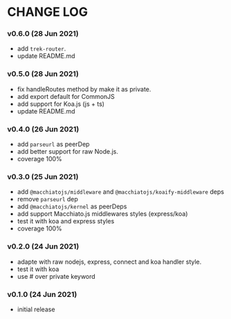 # CHANGE LOG

### v0.6.0 (28 Jun 2021)

- add `trek-router`.
- update README.md

### v0.5.0 (28 Jun 2021)

- fix handleRoutes method by make it as private.
- add export default for CommonJS
- add support for Koa.js (js + ts)
- update README.md

### v0.4.0 (26 Jun 2021)

- add `parseurl` as peerDep
- add better support for raw Node.js.
- coverage 100%

### v0.3.0 (25 Jun 2021)

- add `@macchiatojs/middleware` and `@macchiatojs/koaify-middleware` deps
- remove `parseurl` dep
- add `@macchiatojs/kernel` as peerDeps
- add support Macchiato.js middlewares styles (express/koa)
- test it with koa and express styles
- coverage 100%

### v0.2.0 (24 Jun 2021)

- adapte with raw nodejs, express, connect and koa handler style.
- test it with koa
- use # over private keyword

### v0.1.0 (24 Jun 2021)

- initial release
